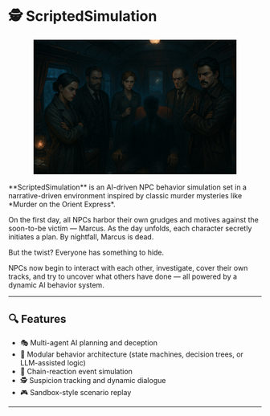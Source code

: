 # 🕵️ ScriptedSimulation
<p align="center">
  <img src="https://github.com/Hez0618/ScriptedSimulation/raw/main/cover.png" alt="ScriptedSimulation Cover" width="80%">
</p>
**ScriptedSimulation** is an AI-driven NPC behavior simulation set in a narrative-driven environment inspired by classic murder mysteries like *Murder on the Orient Express*.  

On the first day, all NPCs harbor their own grudges and motives against the soon-to-be victim — Marcus. As the day unfolds, each character secretly initiates a plan. By nightfall, Marcus is dead.

But the twist? Everyone has something to hide.

NPCs now begin to interact with each other, investigate, cover their own tracks, and try to uncover what others have done — all powered by a dynamic AI behavior system.

---

## 🔍 Features

- 🎭 Multi-agent AI planning and deception
- 🧠 Modular behavior architecture (state machines, decision trees, or LLM-assisted logic)
- 🔄 Chain-reaction event simulation
- 🕵️ Suspicion tracking and dynamic dialogue
- 🎮 Sandbox-style scenario replay

---
